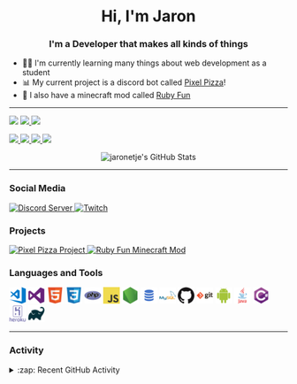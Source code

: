 <h1 align="center">Hi, I'm Jaron</h1>
<h3 align="center">I'm a Developer that makes all kinds of things</h3>

- 👨‍🎓 I'm currently learning many things about web development as a student
- 📊 My current project is a discord bot called <a href="https://github.com/jaronetje/PixelPizza">Pixel Pizza</a>!
- 💎 I also have a minecraft mod called <a href="https://www.curseforge.com/minecraft/mc-mods/ruby-fun">Ruby Fun</a>

<hr>

<p align="left">
  <img src="https://komarev.com/ghpvc/?username=jaronetje&color=brightgreen&style=plastic&label=Profile+Views">
  <a href="https://github.com/jaronetje/PixelPizza/issues?q=is%3Aopen+is%3Aissue">
    <img src="https://img.shields.io/github/issues/jaronetje/PixelPizza?color=yellow&label=Pixel%20Pizza%20Issues&style=plastic">
  </a>
  <a href="https://github.com/jaronetje/PixelPizza/issues?q=is%3Aissue+is%3Aclosed">
    <img src="https://img.shields.io/github/issues-closed/jaronetje/PixelPizza?color=red&label=Pixel%20Pizza%20Issues&style=plastic">
  </a>
</p>

<p align="left">
  <a href="https://github.com/jaronetje?tab=followers">
    <img src="https://img.shields.io/github/followers/jaronetje?style=social">
  </a>
  <a href="https://github.com/jaronetje/PixelPizza/network/members">
    <img src="https://img.shields.io/github/forks/jaronetje/PixelPizza?label=Pixel%20Pizza%20Forks&style=social">
  </a>
  <a href="https://github.com/jaronetje/PixelPizza/stargazers">
    <img src="https://img.shields.io/github/stars/jaronetje/PixelPizza?label=Pixel%20Pizza%20Stars&style=social">
  </a>
  <a href="https://github.com/jaronetje/PixelPizza/watchers">
    <img src="https://img.shields.io/github/watchers/jaronetje/PixelPizza?label=Pixel%20Pizza%20Watchers&style=social">
  </a>
</p>

<p align="center"><img alt="jaronetje's GitHub Stats" src="https://github-readme-stats.vercel.app/api?username=jaronetje&show_icons=true&hide_border=true"></p>

<hr>

<h3 align="left">Social Media</h3>
<p align="left">
  <a href="https://discord.com/invite/MzbsFPe">
    <img title="Discord Server" alt="Discord Server" width="28px" src="https://cdn.jsdelivr.net/npm/simple-icons@3.12.1/icons/discord.svg">
  </a>
  <a href="https://www.twitch.tv/jaronisonline">
    <img title="Twitch" alt="Twitch" width="28px" src="https://cdn.jsdelivr.net/npm/simple-icons@3.12.1/icons/twitch.svg">
  </a>
</p>

<h3 align="left">Projects</h3>
<p align="left">
  <a href="https://github.com/jaronetje/PixelPizza">
    <img title="Pixel Pizza" alt="Pixel Pizza Project" width="30px" src="https://user-images.githubusercontent.com/60853956/97776540-4c446980-1b69-11eb-9fdc-98b4ab65be6b.png">
  </a>
  <a href="https://github.com/jaronetje/ruby-fun">
    <img title="Ruby Fun" alt="Ruby Fun Minecraft Mod" width="30px" src="https://user-images.githubusercontent.com/60853956/98449256-56023a00-2132-11eb-9945-04c18516f21b.png">
  </a>
</p>

<h3 align="left">Languages and Tools</h3>
<p align="left">
<img title="Visual Studio Code" alt="Visual Studio Code" width="30px" src="https://raw.githubusercontent.com/github/explore/80688e429a7d4ef2fca1e82350fe8e3517d3494d/topics/visual-studio-code/visual-studio-code.png">
<img title="Visual Studio 2019" alt="Visual Studio" width="30px" src="https://raw.githubusercontent.com/devicons/devicon/40cd6bc89a299dc50ac289f8e3b071d0dff49d9c/icons/visualstudio/visualstudio-plain.svg">
  
<img title="HTML" alt="HTML5" width="30px" src="https://raw.githubusercontent.com/devicons/devicon/40cd6bc89a299dc50ac289f8e3b071d0dff49d9c/icons/html5/html5-original.svg">
<img title="CSS" alt="CSS3" width="30px" src="https://raw.githubusercontent.com/devicons/devicon/40cd6bc89a299dc50ac289f8e3b071d0dff49d9c/icons/css3/css3-original.svg">
<img title="PHP" alt="PHP" width="30px" src="https://raw.githubusercontent.com/devicons/devicon/40cd6bc89a299dc50ac289f8e3b071d0dff49d9c/icons/php/php-original.svg">
<img title="JavaScript" alt="JavaScript" width="30px" src="https://raw.githubusercontent.com/github/explore/80688e429a7d4ef2fca1e82350fe8e3517d3494d/topics/javascript/javascript.png">
<img title="NodeJS" alt="Node.js" width="30px" src="https://raw.githubusercontent.com/devicons/devicon/40cd6bc89a299dc50ac289f8e3b071d0dff49d9c/icons/nodejs/nodejs-original.svg">

<img title="SQL" alt="SQL" width="30px" src="https://raw.githubusercontent.com/github/explore/80688e429a7d4ef2fca1e82350fe8e3517d3494d/topics/sql/sql.png">
<img title="MySQL" alt="MySQL" width="30px" src="https://raw.githubusercontent.com/devicons/devicon/40cd6bc89a299dc50ac289f8e3b071d0dff49d9c/icons/mysql/mysql-original-wordmark.svg">

<img title="Github" alt="Github" width="30px" src="https://raw.githubusercontent.com/github/explore/78df643247d429f6cc873026c0622819ad797942/topics/github/github.png">
<img title="Git" alt="Git" width="30px" src="https://raw.githubusercontent.com/devicons/devicon/40cd6bc89a299dc50ac289f8e3b071d0dff49d9c/icons/git/git-original-wordmark.svg">

<img title="Android" alt="Android" width="30px" src="https://raw.githubusercontent.com/devicons/devicon/40cd6bc89a299dc50ac289f8e3b071d0dff49d9c/icons/android/android-original.svg">

<img title="Java" alt="Java" width="30px" src="https://raw.githubusercontent.com/devicons/devicon/40cd6bc89a299dc50ac289f8e3b071d0dff49d9c/icons/java/java-original-wordmark.svg">
<img title="C Sharp" alt="C#" width="30px" src="https://raw.githubusercontent.com/devicons/devicon/40cd6bc89a299dc50ac289f8e3b071d0dff49d9c/icons/csharp/csharp-original.svg">

<img title="Heroku" alt="Heroku" width="30px" src="https://raw.githubusercontent.com/devicons/devicon/40cd6bc89a299dc50ac289f8e3b071d0dff49d9c/icons/heroku/heroku-original-wordmark.svg">

<img title="Gradle" alt="Gradle" width="30px" src="https://raw.githubusercontent.com/devicons/devicon/40cd6bc89a299dc50ac289f8e3b071d0dff49d9c/icons/gradle/gradle-plain.svg">
<p>

<hr>

<h3 align="left">Activity</h3>
<details>
  <summary>:zap: Recent GitHub Activity</summary>

<!--START_SECTION:activity-->
1. ❗️ Opened issue [#225](https://github.com/jaronetje/PixelPizza-js/issues/225) in [jaronetje/PixelPizza-js](https://github.com/jaronetje/PixelPizza-js)
2. ❗️ Opened issue [#224](https://github.com/jaronetje/PixelPizza-js/issues/224) in [jaronetje/PixelPizza-js](https://github.com/jaronetje/PixelPizza-js)
3. ❗️ Closed issue [#200](https://github.com/jaronetje/PixelPizza-js/issues/200) in [jaronetje/PixelPizza-js](https://github.com/jaronetje/PixelPizza-js)
4. ❗️ Closed issue [#223](https://github.com/jaronetje/PixelPizza-js/issues/223) in [jaronetje/PixelPizza-js](https://github.com/jaronetje/PixelPizza-js)
5. 🗣 Commented on [#223](https://github.com/jaronetje/PixelPizza-js/issues/223) in [jaronetje/PixelPizza-js](https://github.com/jaronetje/PixelPizza-js)
<!--END_SECTION:activity-->

</details>
